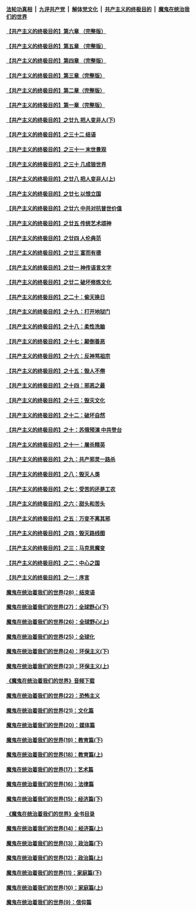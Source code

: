 ####  [法轮功真相](../../../../basic/blob/master/README.md?t=10050813) &nbsp;|&nbsp; [九评共产党](../../../../9ping.md/blob/master/README.md?t=10050813) &nbsp;|&nbsp; [解体党文化](../../../../jtdwh.md/blob/master/README.md?t=10050813)  &nbsp;|&nbsp; [共产主义的终极目的](../../../../gczydzjmd.md/blob/master/README.md?t=10050813) &nbsp;|&nbsp; [魔鬼在统治我们的世界](../../../../mgztzwmdsj.md/blob/master/README.md?t=10050813) 

#### [【共产主义的终极目的】第六章 （完整版）](../pages/nsc422/n11428913.md?t=10050813) 

#### [【共产主义的终极目的】第五章 （完整版）](../pages/nsc422/n11428912.md?t=10050813) 

#### [【共产主义的终极目的】第四章 （完整版）](../pages/nsc422/n11428907.md?t=10050813) 

#### [【共产主义的终极目的】第三章（完整版）](../pages/nsc422/n11428848.md?t=10050813) 

#### [【共产主义的终极目的】第二章（完整版）](../pages/nsc422/n11428831.md?t=10050813) 

#### [【共产主义的终极目的】第一章（完整版）](../pages/nsc422/n11417651.md?t=10050813) 

#### [【共产主义的终极目的】之廿九 把人变非人(下)](../pages/nsc422/n11344140.md?t=10050813) 

#### [【共产主义的终极目的】之三十二 结语](../pages/nsc422/n11360535.md?t=10050813) 

#### [【共产主义的终极目的】之三十一 末世景观](../pages/nsc422/n11351129.md?t=10050813) 

#### [【共产主义的终极目的】之三十 几成狼世界](../pages/nsc422/n11348280.md?t=10050813) 

#### [【共产主义的终极目的】之廿八 把人变非人(上)](../pages/nsc422/n11340492.md?t=10050813) 

#### [【共产主义的终极目的】之廿七 以恨立国](../pages/nsc422/n11336944.md?t=10050813) 

#### [【共产主义的终极目的】之廿六 中共对抗普世价值](../pages/nsc422/n11324785.md?t=10050813) 

#### [【共产主义的终极目的】之廿五 传统艺术颂神](../pages/nsc422/n11296396.md?t=10050813) 

#### [【共产主义的终极目的】之廿四 人伦典范](../pages/nsc422/n11296397.md?t=10050813) 

#### [【共产主义的终极目的】之廿三 富而有德](../pages/nsc422/n11283598.md?t=10050813) 

#### [【共产主义的终极目的】之廿一 神传语言文字](../pages/nsc422/n11263265.md?t=10050813) 

#### [【共产主义的终极目的】之廿二 破坏修炼文化](../pages/nsc422/n11245728.md?t=10050813) 

#### [【共产主义的终极目的】之二十：偷天换日](../pages/nsc422/n11238846.md?t=10050813) 

#### [【共产主义的终极目的】之十九：打开地狱门](../pages/nsc422/n11206376.md?t=10050813) 

#### [【共产主义的终极目的】之十八：柔性洗脑](../pages/nsc422/n11199994.md?t=10050813) 

#### [【共产主义的终极目的】之十七：颠倒善恶](../pages/nsc422/n11179782.md?t=10050813) 

#### [【共产主义的终极目的】之十六：反神骂祖宗](../pages/nsc422/n11166798.md?t=10050813) 

#### [【共产主义的终极目的】之十五：毁人不倦](../pages/nsc422/n11166792.md?t=10050813) 

#### [【共产主义的终极目的】之十四：邪恶之最](../pages/nsc422/n11150249.md?t=10050813) 

#### [【共产主义的终极目的】之十三：毁灭文化](../pages/nsc422/n11135227.md?t=10050813) 

#### [【共产主义的终极目的】之十二：破坏自然](../pages/nsc422/n11135214.md?t=10050813) 

#### [【共产主义的终极目的】之十：苏俄预演 中共登台](../pages/nsc422/n11118424.md?t=10050813) 

#### [【共产主义的终极目的】之十一：屠杀精英](../pages/nsc422/n11118442.md?t=10050813) 

#### [【共产主义的终极目的】之九：共产邪灵一路杀](../pages/nsc422/n11114139.md?t=10050813) 

#### [【共产主义的终极目的】之八：毁灭人类](../pages/nsc422/n11108503.md?t=10050813) 

#### [【共产主义的终极目的】之七：受苦的还是工农](../pages/nsc422/n11101809.md?t=10050813) 

#### [【共产主义的终极目的】之六：甜头和苦头](../pages/nsc422/n11096971.md?t=10050813) 

#### [【共产主义的终极目的】之五：万变不离其邪](../pages/nsc422/n11091285.md?t=10050813) 

#### [【共产主义的终极目的】之四：毁灭路线图](../pages/nsc422/n11086284.md?t=10050813) 

#### [【共产主义的终极目的】之三：马克思魔变](../pages/nsc422/n11061941.md?t=10050813) 

#### [【共产主义的终极目的】之二：中心之国](../pages/nsc422/n11047728.md?t=10050813) 

#### [【共产主义的终极目的】之一：序言](../pages/nsc422/n11086077.md?t=10050813) 

#### [魔鬼在统治着我们的世界(28)：结束语](../pages/nsc422/n10936246.md?t=10050813) 

#### [魔鬼在统治着我们的世界(27)：全球野心(下)](../pages/nsc422/n10928319.md?t=10050813) 

#### [魔鬼在统治着我们的世界(26)：全球野心(上)](../pages/nsc422/n10900318.md?t=10050813) 

#### [魔鬼在统治着我们的世界(25)：全球化](../pages/nsc422/n10788205.md?t=10050813) 

#### [魔鬼在统治着我们的世界(24)：环保主义(下)](../pages/nsc422/n10695307.md?t=10050813) 

#### [魔鬼在统治着我们的世界(23)：环保主义(上)](../pages/nsc422/n10688613.md?t=10050813) 

#### [《魔鬼在统治着我们的世界》音频下载](../pages/nsc422/n10635553.md?t=10050813) 

#### [魔鬼在统治着我们的世界(22)：恐怖主义](../pages/nsc422/n10614727.md?t=10050813) 

#### [魔鬼在统治着我们的世界(21)：文化篇](../pages/nsc422/n10597706.md?t=10050813) 

#### [魔鬼在统治着我们的世界(20)：媒体篇](../pages/nsc422/n10586579.md?t=10050813) 

#### [魔鬼在统治着我们的世界(19)：教育篇(下)](../pages/nsc422/n10564808.md?t=10050813) 

#### [魔鬼在统治着我们的世界(18)：教育篇(上)](../pages/nsc422/n10526970.md?t=10050813) 

#### [魔鬼在统治着我们的世界(17)：艺术篇](../pages/nsc422/n10499093.md?t=10050813) 

#### [魔鬼在统治着我们的世界(16)：法律篇](../pages/nsc422/n10485969.md?t=10050813) 

#### [魔鬼在统治着我们的世界(15)：经济篇(下)](../pages/nsc422/n10469975.md?t=10050813) 

#### [《魔鬼在统治着我们的世界》全书目录](../pages/nsc422/n10464261.md?t=10050813) 

#### [魔鬼在统治着我们的世界(14)：经济篇(上)](../pages/nsc422/n10457370.md?t=10050813) 

#### [魔鬼在统治着我们的世界(13)：政治篇(下)](../pages/nsc422/n10448270.md?t=10050813) 

#### [魔鬼在统治着我们的世界(12)：政治篇(上)](../pages/nsc422/n10444576.md?t=10050813) 

#### [魔鬼在统治着我们的世界(11)：家庭篇(下)](../pages/nsc422/n10440961.md?t=10050813) 

#### [魔鬼在统治着我们的世界(10)：家庭篇(上)](../pages/nsc422/n10435448.md?t=10050813) 

#### [魔鬼在统治着我们的世界(9)：信仰篇](../pages/nsc422/n10432159.md?t=10050813) 

